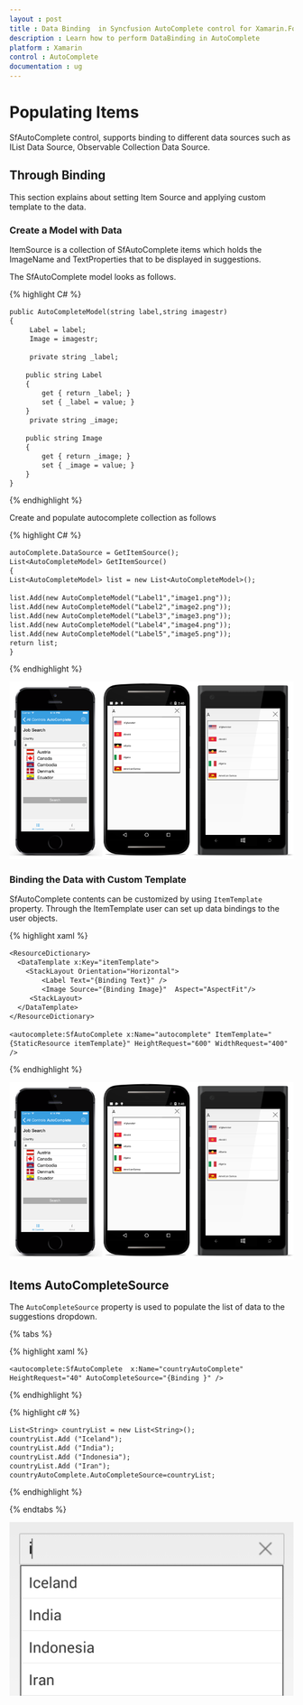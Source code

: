 ```yaml
---
layout : post
title : Data Binding  in Syncfusion AutoComplete control for Xamarin.Forms
description : Learn how to perform DataBinding in AutoComplete
platform : Xamarin
control : AutoComplete
documentation : ug
---
```


# Populating Items

SfAutoComplete control, supports binding to different data sources such as IList Data Source, Observable Collection Data Source. 

## Through Binding

This section explains about setting Item Source and applying custom template to the data.

### Create a Model with Data

ItemSource is a collection of SfAutoComplete items which holds the ImageName and TextProperties that to be displayed in suggestions.

The SfAutoComplete model looks as follows.

{% highlight C# %}

	public AutoCompleteModel(string label,string imagestr)
	{        
         Label = label;
	     Image = imagestr;
        
    	 private string _label;

        public string Label
        {
            get { return _label; }
            set { _label = value; }
        }
		 private string _image;

        public string Image
        {
            get { return _image; }
            set { _image = value; }
        }
	}

{% endhighlight %}

Create and populate autocomplete collection as follows

{% highlight C# %}

	autoComplete.DataSource = GetItemSource();
	List<AutoCompleteModel> GetItemSource()
    {
	List<AutoCompleteModel> list = new List<AutoCompleteModel>();

	list.Add(new AutoCompleteModel("Label1","image1.png"));
    list.Add(new AutoCompleteModel("Label2","image2.png"));
	list.Add(new AutoCompleteModel("Label3","image3.png"));
    list.Add(new AutoCompleteModel("Label4","image4.png"));
    list.Add(new AutoCompleteModel("Label5","image5.png"));
	return list;
	}

{% endhighlight %}

![](images/autocompleteitemsource.png)

### Binding the Data with Custom Template

SfAutoComplete contents can be customized by using `ItemTemplate` property. Through the ItemTemplate user can set up data bindings to the user objects.


{% highlight xaml %}

	<ResourceDictionary>
      <DataTemplate x:Key="itemTemplate">
        <StackLayout Orientation="Horizontal">
            <Label Text="{Binding Text}" />
            <Image Source="{Binding Image}"  Aspect="AspectFit"/>
         <StackLayout>
      </DataTemplate>
    </ResourceDictionary>
	
	<autocomplete:SfAutoComplete x:Name="autocomplete" ItemTemplate="{StaticResource itemTemplate}" HeightRequest="600" WidthRequest="400" />

{% endhighlight %}

![](images/autocompleteitemsource.png)

## Items AutoCompleteSource

The `AutoCompleteSource` property is used to populate the list of data to the suggestions dropdown.
	
{% tabs %}	

{% highlight xaml %}

  	<autocomplete:SfAutoComplete  x:Name="countryAutoComplete" HeightRequest="40" AutoCompleteSource="{Binding }" />

{% endhighlight %}
	
{% highlight c# %}
	
	List<String> countryList = new List<String>(); 
	countryList.Add ("Iceland");
	countryList.Add ("India");
	countryList.Add ("Indonesia");
	countryList.Add ("Iran");
	countryAutoComplete.AutoCompleteSource=countryList;
	 
{% endhighlight %}

{% endtabs %}
	
![](images/autocompletesource.png)